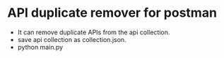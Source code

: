 # API duplicate remover for postman
- It can remove duplicate APIs from the api collection.
- save api collection as collection.json.
- python main.py
